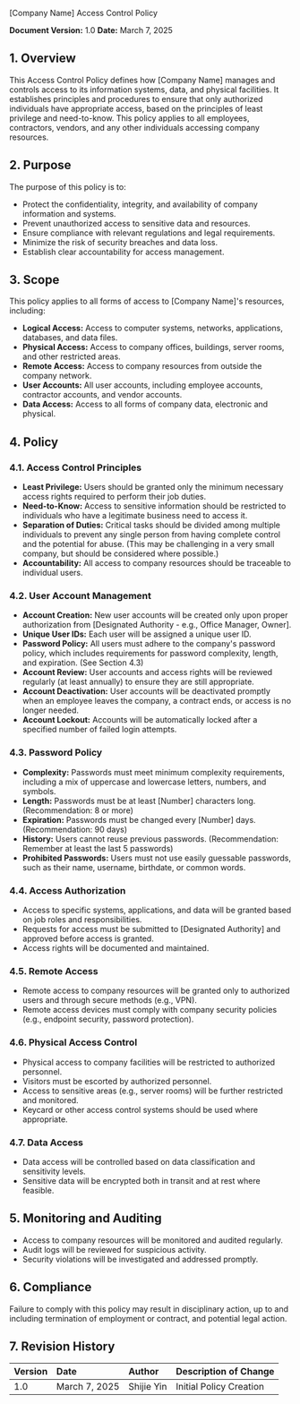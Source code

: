 [Company Name]
Access Control Policy

**Document Version:** 1.0
**Date:** March 7, 2025

## 1. Overview

This Access Control Policy defines how [Company Name] manages and controls access to its information systems, data, and physical facilities. It establishes principles and procedures to ensure that only authorized individuals have appropriate access, based on the principles of least privilege and need-to-know. This policy applies to all employees, contractors, vendors, and any other individuals accessing company resources.

## 2. Purpose

The purpose of this policy is to:

*   Protect the confidentiality, integrity, and availability of company information and systems.
*   Prevent unauthorized access to sensitive data and resources.
*   Ensure compliance with relevant regulations and legal requirements.
*   Minimize the risk of security breaches and data loss.
*   Establish clear accountability for access management.

## 3. Scope

This policy applies to all forms of access to [Company Name]'s resources, including:

*   **Logical Access:** Access to computer systems, networks, applications, databases, and data files.
*   **Physical Access:** Access to company offices, buildings, server rooms, and other restricted areas.
*   **Remote Access:** Access to company resources from outside the company network.
*   **User Accounts:** All user accounts, including employee accounts, contractor accounts, and vendor accounts.
* **Data Access:** Access to all forms of company data, electronic and physical.

## 4. Policy

### 4.1. Access Control Principles

*   **Least Privilege:** Users should be granted only the minimum necessary access rights required to perform their job duties.
*   **Need-to-Know:** Access to sensitive information should be restricted to individuals who have a legitimate business need to access it.
*   **Separation of Duties:**  Critical tasks should be divided among multiple individuals to prevent any single person from having complete control and the potential for abuse. (This may be challenging in a very small company, but should be considered where possible.)
*   **Accountability:** All access to company resources should be traceable to individual users.

### 4.2. User Account Management

*   **Account Creation:** New user accounts will be created only upon proper authorization from [Designated Authority - e.g., Office Manager, Owner].
*   **Unique User IDs:** Each user will be assigned a unique user ID.
*   **Password Policy:**  All users must adhere to the company's password policy, which includes requirements for password complexity, length, and expiration.  (See Section 4.3)
*   **Account Review:** User accounts and access rights will be reviewed regularly (at least annually) to ensure they are still appropriate.
*   **Account Deactivation:**  User accounts will be deactivated promptly when an employee leaves the company, a contract ends, or access is no longer needed.
* **Account Lockout:** Accounts will be automatically locked after a specified number of failed login attempts.

### 4.3. Password Policy

*   **Complexity:** Passwords must meet minimum complexity requirements, including a mix of uppercase and lowercase letters, numbers, and symbols.
*   **Length:** Passwords must be at least [Number] characters long.  (Recommendation: 8 or more)
*   **Expiration:** Passwords must be changed every [Number] days. (Recommendation: 90 days)
*   **History:**  Users cannot reuse previous passwords. (Recommendation: Remember at least the last 5 passwords)
*   **Prohibited Passwords:**  Users must not use easily guessable passwords, such as their name, username, birthdate, or common words.

### 4.4. Access Authorization

*   Access to specific systems, applications, and data will be granted based on job roles and responsibilities.
*   Requests for access must be submitted to [Designated Authority] and approved before access is granted.
*   Access rights will be documented and maintained.

### 4.5. Remote Access

*   Remote access to company resources will be granted only to authorized users and through secure methods (e.g., VPN).
*   Remote access devices must comply with company security policies (e.g., endpoint security, password protection).

### 4.6. Physical Access Control

*   Physical access to company facilities will be restricted to authorized personnel.
*   Visitors must be escorted by authorized personnel.
*   Access to sensitive areas (e.g., server rooms) will be further restricted and monitored.
*   Keycard or other access control systems should be used where appropriate.

### 4.7. Data Access

* Data access will be controlled based on data classification and sensitivity levels.
* Sensitive data will be encrypted both in transit and at rest where feasible.

## 5. Monitoring and Auditing

*   Access to company resources will be monitored and audited regularly.
*   Audit logs will be reviewed for suspicious activity.
*   Security violations will be investigated and addressed promptly.

## 6. Compliance

Failure to comply with this policy may result in disciplinary action, up to and including termination of employment or contract, and potential legal action.

## 7. Revision History

| Version | Date       | Author             | Description of Change |
| :------ | :---------- | :----------------- | :-------------------- |
| 1.0     | March 7, 2025 | Shijie Yin | Initial Policy Creation |


